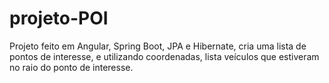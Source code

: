 # projeto-POI
Projeto feito em Angular, Spring Boot, JPA e Hibernate, cria uma lista de pontos de interesse, e utilizando coordenadas, lista veículos que estiveram no raio do ponto de interesse.
